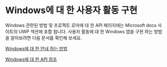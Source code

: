 # <a name="implementing-user-activities-for-windows"></a>Windows에 대 한 사용자 활동 구현

Windows 관련된 방법 및 프로젝트 로마에 대 한 API 페이지에는 Microsoft docs 사이트의 UWP 섹션에 포함 됩니다. 사용자 활동에 대 한 Windows 앱을 구현 하는 방법을 알아보려면 다음 문서를 확인해 보세요.

[Windows에 대 한 안내 하는 방법](https://docs.microsoft.com/windows/uwp/launch-resume/useractivities)

[Windows에 대 한 API 참조](https://docs.microsoft.com/uwp/api/windows.applicationmodel.useractivities)